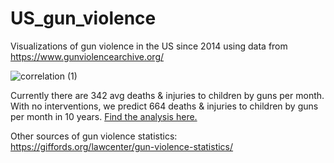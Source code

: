 # US_gun_violence

Visualizations of gun violence in the US since 2014 using data from https://www.gunviolencearchive.org/

![correlation (1)](https://user-images.githubusercontent.com/56094636/170403693-5100d28e-5d29-401d-8e36-204e63807f3a.png)

Currently there are 342 avg deaths & injuries to children by guns per month. With no interventions, we predict 664 deaths & injuries to children by guns per month in 10 years. [Find the analysis here.](https://github.com/lauraluebbert/US_gun_violence/blob/main/gun_violence_analysis.ipynb)

Other sources of gun violence statistics:  
https://giffords.org/lawcenter/gun-violence-statistics/
